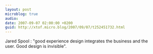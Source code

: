 ```yaml
---
layout: post
microblog: true
audio: 
date: 2007-09-07 02:00:00 +0200
guid: http://xtof.micro.blog/2007/09/07/t252451732.html
---
```

Jared Spool : "good experience design integrates the business and the user. Good design is invisible".

